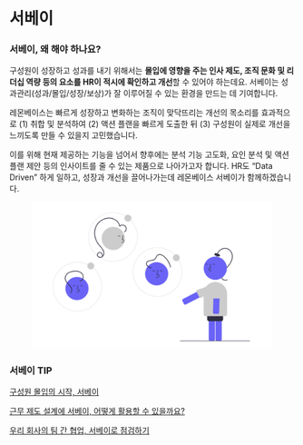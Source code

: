 # 서베이

### 서베이, 왜 해야 하나요?

구성원이 성장하고 성과를 내기 위해서는 **몰입에 영향을 주는 인사 제도, 조직 문화 및 리더십 역량 등의 요소를 HR이 적시에 확인하고 개선**할 수 있어야 하는데요. 서베이는 성과관리(성과/몰입/성장/보상)가 잘 이루어질 수 있는 환경을 만드는 데 기여합니다.

레몬베이스는 빠르게 성장하고 변화하는 조직이 맞닥뜨리는 개선의 목소리를 효과적으로 (1) 취합 및 분석하여 (2) 액션 플랜을 빠르게 도출한 뒤 (3) 구성원이 실제로 개선을 느끼도록 만들 수 있을지 고민했습니다.

이를 위해 현재 제공하는 기능을 넘어서 향후에는 분석 기능 고도화, 요인 분석 및 액션 플랜 제안 등의 인사이트를 줄 수 있는 제품으로 나아가고자 합니다. HR도 “Data Driven” 하게 일하고, 성장과 개선을 끌어나가는데 레몬베이스 서베이가 함께하겠습니다.

<div align="left">

<figure><img src="../../.gitbook/assets/image (95).png" alt="" width="563"><figcaption></figcaption></figure>

</div>

### 서베이 TIP

[구성원 몰입의 시작, 서베이](https://camp.lemonbase.com/survey/why\_when)

[근무 제도 설계에 서베이, 어떻게 활용할 수 있을까요?](https://camp.lemonbase.com/survey/workplacepolicy)

[우리 회사의 팀 간 협업, 서베이로 점검하기](https://camp.lemonbase.com/survey/collaboration1)
